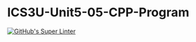 # ICS3U-Unit5-05-CPP-Program

[![GitHub's Super Linter](https://github.com/Igor-Zhelezniak-1/ICS3U-Unit5-05-CPP-Program/workflows/GitHub's%20Super%20Linter/badge.svg)](https://github.com/Igor-Zhelezniak-1/ICS3U-Unit5-05-CPP-Program/actions)
